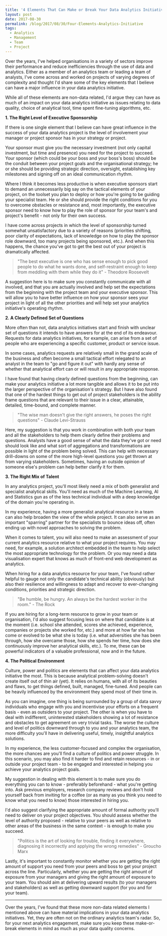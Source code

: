 ```yaml
---
title: '4 Elements That Can Make or Break Your Data Analytics Initiative'
layout: post
date: 2017-08-30
permalink: /blog/2017/08/30/Four-Elements-Analytics-Initiative
tags:
  - Analytics
  - Management
  - Team
  - Project
---
```


Over the years, I've helped organisations in a variety of sectors improve their performance and reduce inefficiencies through the use of data and analytics. Either as a member of an analytics team or leading a team of analysts, I've come across and worked on projects of varying degrees of complexity and thought I'd share some of the key elements that I believe can have a major influence in your data analytics initiative.

While all of these elements are non-data related, I'd argue they can have as much of an impact on your data analytics initiative as issues relating to data quality, choice of analytical tool, time spent fine-tuning algorithms, etc.

**1. The Right Level of Executive Sponsorship**

If there is one single element that I believe can have great influence in the success of your data analytics project is the level of involvement your manager or project sponsor has in your strategy or project.

Your sponsor must give you the necessary investment (not only capital investment, but time and presence) you need for the project to succeed. Your sponsor (which could be your boss and your boss's boss) should be the conduit between your project goals and the organisational strategy; he or she should be providing strategic direction, oversight, establishing key milestones and signing off on an ideal communication rhythm.

Where I think it becomes less productive is when executive sponsors start to demand an unnecessarily big say on the tactical elements of your project, on the toolset you plan to deploy or how you're going to be guiding your specialist team. He or she should provide the right conditions for you to overcome obstacles or resistance and, most importantly, the executive sponsor need to know how to play the role of sponsor for your team's and project's benefit - not only for their own success.

I have come across projects in which the level of sponsorship turned somewhat unsatisfactory due to a variety of reasons (priorities shifting, poor clarity of expectations, lack of knowledge on how to play the sponsor role downward, too many projects being sponsored, etc.). And when this happens, the chance you've got to get the best out of your project is dramatically affected.

> "The best executive is one who has sense enough to pick good people to do what he wants done, and self-restraint enough to keep from meddling with them while they do it" - Theodore Roosevelt

A suggestion here is to make sure you constantly communicate with all involved, and that you are actually involved and help set the expectations from the beginning with the project team and your executive sponsor. This will allow you to have better influence on how your sponsor sees your project in light of all the other priorities and will help set your analytics initiative's operating rhythm.

**2. A Clearly Defined Set of Questions**

More often than not, data analytics initiatives start and finish with unclear set of questions it intends to have answers for at the end of its endeavour. Requests for data analytics initiatives, for example, can arise from a set of people who are experiencing a specific customer, product or service issue.

In some cases, analytics requests are relatively small in the grand scale of the business and often become a small tactical effort relegated to an analyst in the team to "go and figure it out" with hardly any sense of whether that analytical effort can or will result in any appropriate response.

I have found that having clearly defined questions from the beginning, can make your analytics initiative a lot more tangible and allows it to be put into the larger perspective of the organisation's strategy. But I have also found that one of the hardest things to get out of project stakeholders is the ability frame questions that are relevant to their issue in a clear, attainable, detailed, time-bound, and complete manner.

> "The wise man doesn't give the right answers, he poses the right questions" - Claude Levi-Strauss

Here, my suggestion is that you work in combination with both your team and all the stakeholders to help them clearly define their problems and questions. Analysts have a good sense of what the data they've got or need should look like and what sort of aggregations and transformations are possible in light of the problem being solved. This can help with necessary drill-downs on some of the more high-level questions you get thrown at from varying stakeholders. Sometimes, having an outside opinion of someone else's problem can help better clarify it for them.

**3. The Right Mix of Talent**

In any analytics project, you'll most likely need a mix of both generalist and specialist analytical skills. You'll need as much of the Machine Learning, AI and Statistics gun as of the less technical individual with a deep knowledge of the domain you're operating in.

In my experience, having a more generalist analytical resource in a team can also help broaden the view of the whole project. It can also serve as an important "sparring" partner for the specialists to bounce ideas off, often ending up with novel approaches to solving the problem.

When it comes to talent, you will also need to make an assessment of your current analytics resource relative to what your project requires. You may need, for example, a solution architect embedded in the team to help select the most appropriate technology for the problem. Or you may need a data visualisation expert that knows as much of front-end web development as analytics.

When hiring for a data analytics resource for your team, I've found rather helpful to gauge not only the candidate's technical ability (obviously) but also their resilience and willingness to adapt and recover to ever-changing conditions, priorities and strategic direction.

> "Be humble, be hungry. An always be the hardest worker in the room." - The Rock

If you are hiring for a long-term resource to grow in your team or organisation, I'd also suggest focusing less on where that candidate is at the moment (i.e. school she attended, scores she achieved, experience, companies or projects she worked for, etc.) and more at how far she has come or evolved to be what she is today (i.e. what adversities she has been through, how she overcame those, how she spends her time, how does she continuously improve her analytical skills, etc.). To me, these can be powerful indicators of a valuable professional, now and in the future.

**4. The Political Environment**

Culture, power and politics are elements that can affect your data analytics initiative the most. This is because analytical problem-solving doesn't create itself out of thin air (yet). It relies on humans, with all of its beauties and flaws, to get things defined, built, managed, fine-tuned. And people can be heavily influenced by the environment they spend most of their time in.

As you can imagine, one thing is being surrounded by a group of data savvy individuals who engage with you and incentivise your efforts on a frequent basis - even as outsiders to your project. The other is when you have to deal with indifferent, uninterested stakeholders showing a lot of resistance and obstacles to get agreement on very trivial tasks. The worse the culture and level of politics downward through to you and your analytics team, the more difficulty you'll have in delivering useful, timely, insightful analytics solutions.

In my experience, the less customer-focused and complex the organisation, the more chances are you'll find a culture of politics and power struggle. In this scenario, you may also find it harder to find and retain resources - in or outside your project team - to be engaged and interested in helping you achieve your analytics project goals.

My suggestion in dealing with this element is to make sure you do everything you can to know - preferably beforehand - what you're getting into. Ask previous employers, research company reviews and don't hold yourself back from inviting for a coffee (or as many as you think you need to know what you need to know) those interested in hiring you.

I'd also suggest clarifying the appropriate amount of formal authority you'll need to deliver on your project objectives. You should assess whether the level of authority proposed - relative to your peers as well as relative to other areas of the business in the same context - is enough to make you succeed.

> "Politics is the art of looking for trouble, finding it everywhere, diagnosing it incorrectly and applying the wrong remedies" - Groucho Marx

Lastly, it's important to constantly monitor whether you are getting the right amount of support you need from your peers and boss to get your project across the line. Particularly, whether you are getting the right amount of exposure from your managers and giving the right amount of exposure to your team. You should aim at delivering upward results (to your managers and stakeholders) as well as getting downward support (for you and for your team).

***

Over the years, I've found that these more non-data related elements I mentioned above can have material implications in your data analytics initiatives. Yet, they are often not on the ordinary analytics team's radar. So, for your next analytics engagement, make sure you keep these make-or-break elements in mind as much as your data quality concerns.




